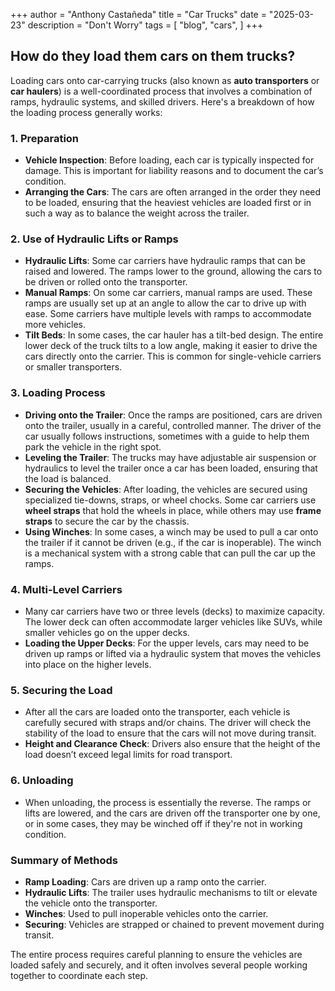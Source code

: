 +++
author = "Anthony Castañeda"
title = "Car Trucks"
date = "2025-03-23"
description = "Don't Worry"
tags = [
    "blog",
    "cars",
]
+++

## How do they load them cars on them trucks?

Loading cars onto car-carrying trucks (also known as **auto transporters** or **car haulers**) is a well-coordinated process that involves a combination of ramps, hydraulic systems, and skilled drivers. Here's a breakdown of how the loading process generally works:

### 1. **Preparation**

- **Vehicle Inspection**: Before loading, each car is typically inspected for damage. This is important for liability reasons and to document the car’s condition.
- **Arranging the Cars**: The cars are often arranged in the order they need to be loaded, ensuring that the heaviest vehicles are loaded first or in such a way as to balance the weight across the trailer.

### 2. **Use of Hydraulic Lifts or Ramps**

- **Hydraulic Lifts**: Some car carriers have hydraulic ramps that can be raised and lowered. The ramps lower to the ground, allowing the cars to be driven or rolled onto the transporter.
- **Manual Ramps**: On some car carriers, manual ramps are used. These ramps are usually set up at an angle to allow the car to drive up with ease. Some carriers have multiple levels with ramps to accommodate more vehicles.
- **Tilt Beds**: In some cases, the car hauler has a tilt-bed design. The entire lower deck of the truck tilts to a low angle, making it easier to drive the cars directly onto the carrier. This is common for single-vehicle carriers or smaller transporters.

### 3. **Loading Process**

- **Driving onto the Trailer**: Once the ramps are positioned, cars are driven onto the trailer, usually in a careful, controlled manner. The driver of the car usually follows instructions, sometimes with a guide to help them park the vehicle in the right spot.
- **Leveling the Trailer**: The trucks may have adjustable air suspension or hydraulics to level the trailer once a car has been loaded, ensuring that the load is balanced.
- **Securing the Vehicles**: After loading, the vehicles are secured using specialized tie-downs, straps, or wheel chocks. Some car carriers use **wheel straps** that hold the wheels in place, while others may use **frame straps** to secure the car by the chassis.
- **Using Winches**: In some cases, a winch may be used to pull a car onto the trailer if it cannot be driven (e.g., if the car is inoperable). The winch is a mechanical system with a strong cable that can pull the car up the ramps.

### 4. **Multi-Level Carriers**

- Many car carriers have two or three levels (decks) to maximize capacity. The lower deck can often accommodate larger vehicles like SUVs, while smaller vehicles go on the upper decks.
- **Loading the Upper Decks**: For the upper levels, cars may need to be driven up ramps or lifted via a hydraulic system that moves the vehicles into place on the higher levels.

### 5. **Securing the Load**

- After all the cars are loaded onto the transporter, each vehicle is carefully secured with straps and/or chains. The driver will check the stability of the load to ensure that the cars will not move during transit.
- **Height and Clearance Check**: Drivers also ensure that the height of the load doesn’t exceed legal limits for road transport.

### 6. **Unloading**

- When unloading, the process is essentially the reverse. The ramps or lifts are lowered, and the cars are driven off the transporter one by one, or in some cases, they may be winched off if they're not in working condition.

### Summary of Methods

- **Ramp Loading**: Cars are driven up a ramp onto the carrier.
- **Hydraulic Lifts**: The trailer uses hydraulic mechanisms to tilt or elevate the vehicle onto the transporter.
- **Winches**: Used to pull inoperable vehicles onto the carrier.
- **Securing**: Vehicles are strapped or chained to prevent movement during transit.

The entire process requires careful planning to ensure the vehicles are loaded safely and securely, and it often involves several people working together to coordinate each step.
